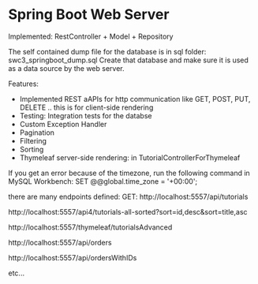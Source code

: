 # Spring Boot Web Server

Implemented: RestController + Model + Repository

The self contained dump file for the database is in sql folder:
swc3_springboot_dump.sql
Create that database and make sure it is used as a data source by the web server.

Features:
- Implemented REST aAPIs for http communication like GET, POST, PUT, DELETE .. this is for client-side rendering
- Testing: Integration tests for the databse
- Custom Exception Handler
- Pagination
- Filtering
- Sorting
- Thymeleaf server-side rendering: in TutorialControllerForThymeleaf

If you get an error because of the timezone, run the following command in MySQL Workbench:
SET @@global.time_zone = '+00:00';

there are many endpoints defined:
GET:
http://localhost:5557/api/tutorials

http://localhost:5557/api4/tutorials-all-sorted?sort=id,desc&sort=title,asc

http://localhost:5557/thymeleaf/tutorialsAdvanced

http://localhost:5557/api/orders

http://localhost:5557/api/ordersWithIDs


etc...
